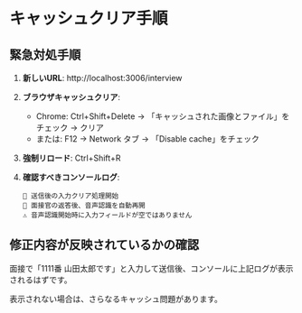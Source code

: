 # キャッシュクリア手順

## 緊急対処手順

1. **新しいURL**: http://localhost:3006/interview
2. **ブラウザキャッシュクリア**:
   - Chrome: Ctrl+Shift+Delete → 「キャッシュされた画像とファイル」をチェック → クリア
   - または: F12 → Network タブ → 「Disable cache」をチェック

3. **強制リロード**: Ctrl+Shift+R

4. **確認すべきコンソールログ**:
   ```
   📝 送信後の入力クリア処理開始
   🎤 面接官の返答後、音声認識を自動再開
   ⚠️ 音声認識開始時に入力フィールドが空ではありません
   ```

## 修正内容が反映されているかの確認

面接で「1111番 山田太郎です」と入力して送信後、コンソールに上記ログが表示されるはずです。

表示されない場合は、さらなるキャッシュ問題があります。